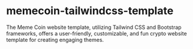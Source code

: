# memecoin-tailwindcss-template
The Meme Coin website template, utilizing Tailwind CSS and Bootstrap frameworks, offers a user-friendly, customizable, and fun crypto website template for creating engaging themes.
